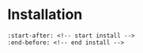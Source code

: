 Installation
============

```{include} ../../README.md
:start-after: <!-- start install -->
:end-before: <!-- end install -->
```
